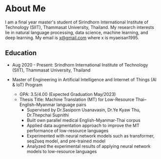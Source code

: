 
# About Me

I am a final year master's student of Sirindhorn International Institute of Technology (SIIT), Thammasat University, Thailand. My research interests lie in natural language processing, data science, machine learning, and deep learning. My email is x@gmail.com where x is myaeisan1995.


## Education
* Aug 2020 - Present: Srindhorn International Institute of Technology (SIIT), 
Thammasat University, Thailand

* Master of Engineering in Artificial Intelligence and Internet of Things (AI & IoT) Program 
  * GPA: 3.5/4.00 (Expected Graduation May/2023)
  * Thesis Title: Machine Translation (MT) for Low-Resource Thai–English–Myanmar language pairs 
    * Supervised by Dr.Sasiporn Usanavasin, Dr.Ye Kyaw Thu, Dr.Thepchai Supnithi
    * Built own parallel medical English-Myanmar-Thai corpus
    * Applied data augmentation approach to improve the MT performance of low-resource languages
    * Experimented with neural network models such as transformer, seq2seq model, and pre-trained model
    * Analyzed the experimental results of applying neural network models to low-resource languages

